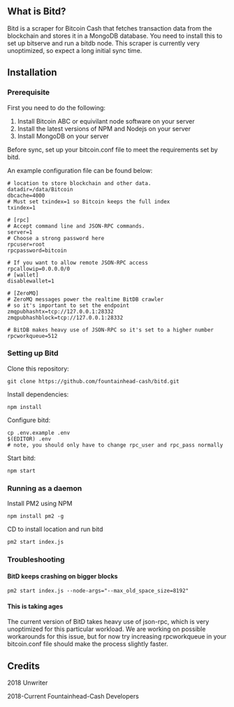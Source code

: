 ## What is Bitd?

Bitd is a scraper for Bitcoin Cash that fetches transaction data from the blockchain and stores it in a MongoDB database. You need to install this to set up bitserve and run a bitdb node. This scraper is currently very unoptimized, so expect a long initial sync time.

## Installation

### Prerequisite
First you need to do the following:
1. Install Bitcoin ABC or equivilant node software on your server
2. Install the latest versions of NPM and Nodejs on your server
2. Install MongoDB on your server

Before sync, set up your bitcoin.conf file to meet the requirements set by bitd. 

An example configuration file can be found below:
```
# location to store blockchain and other data.
datadir=/data/Bitcoin
dbcache=4000
# Must set txindex=1 so Bitcoin keeps the full index
txindex=1

# [rpc]
# Accept command line and JSON-RPC commands.
server=1
# Choose a strong password here
rpcuser=root
rpcpassword=bitcoin

# If you want to allow remote JSON-RPC access
rpcallowip=0.0.0.0/0
# [wallet]
disablewallet=1

# [ZeroMQ]
# ZeroMQ messages power the realtime BitDB crawler
# so it's important to set the endpoint
zmqpubhashtx=tcp://127.0.0.1:28332
zmqpubhashblock=tcp://127.0.0.1:28332

# BitDB makes heavy use of JSON-RPC so it's set to a higher number
rpcworkqueue=512
```

### Setting up Bitd

Clone this repository:
```
git clone https://github.com/fountainhead-cash/bitd.git
```

Install dependencies:
```
npm install
```

Configure bitd:
```
cp .env.example .env
$(EDITOR) .env
# note, you should only have to change rpc_user and rpc_pass normally
```

Start bitd:
```
npm start
```

### Running as a daemon

Install PM2 using NPM
```
npm install pm2 -g
```

CD to install location and run bitd
```
pm2 start index.js
```

### Troubleshooting

#### BitD keeps crashing on bigger blocks
```
pm2 start index.js --node-args="--max_old_space_size=8192"
```

#### This is taking ages

The current version of BitD takes heavy use of json-rpc, which is very unoptimized for this particular workload. We are working on possible workarounds for this issue, but for now try increasing rpcworkqueue in your bitcoin.conf file should make the process slightly faster.


## Credits

2018 Unwriter

2018-Current Fountainhead-Cash Developers
